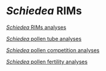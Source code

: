# *Schiedea* RIMs

[*Schiedea* RIMs analyses](./rims_analyses.html)

[*Schiedea* pollen tube analyses](./pollentubes.html)

[*Schiedea* pollen competition analyses](./pollencomp.html)

[*Schiedea* pollen fertility analyses](./interfertility.html)
